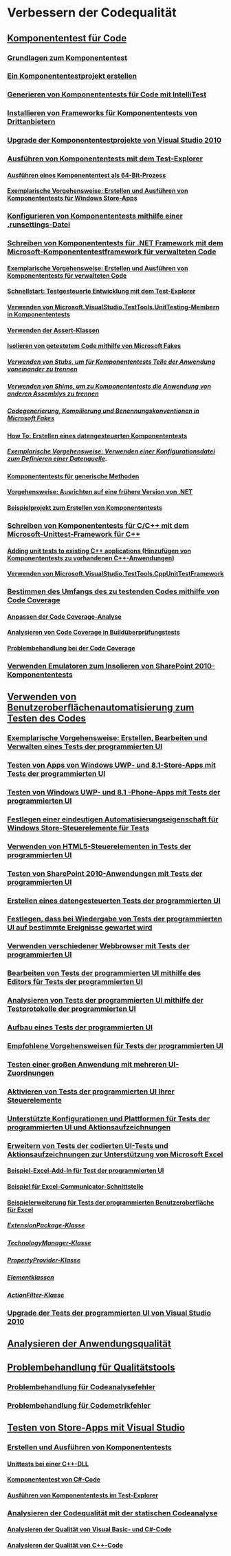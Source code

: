 # Verbessern der Codequalität
## [Komponententest für Code](unit-test-your-code.md)
### [Grundlagen zum Komponententest](unit-test-basics.md)
### [Ein Komponententestprojekt erstellen](create-a-unit-test-project.md)
### [Generieren von Komponententests für Code mit IntelliTest](generate-unit-tests-for-your-code-with-intellitest.md)
### [Installieren von Frameworks für Komponententests von Drittanbietern](install-third-party-unit-test-frameworks.md)
### [Upgrade der Komponententestprojekte von Visual Studio 2010](upgrade-visual-studio-2010-unit-test-projects.md)
### [Ausführen von Komponententests mit dem Test-Explorer](run-unit-tests-with-test-explorer.md)
#### [Ausführen eines Komponententest als 64-Bit-Prozess](run-a-unit-test-as-a-64-bit-process.md)
#### [Exemplarische Vorgehensweise: Erstellen und Ausführen von Komponententests für Windows Store-Apps](walkthrough-creating-and-running-unit-tests-for-windows-store-apps.md)
### [Konfigurieren von Komponententests mithilfe einer .runsettings-Datei](configure-unit-tests-by-using-a-dot-runsettings-file.md)
### [Schreiben von Komponententests für .NET Framework mit dem Microsoft-Komponententestframework für verwalteten Code](writing-unit-tests-for-the-dotnet-framework-with-the-microsoft-unit-test-framework-for-managed-code.md)
#### [Exemplarische Vorgehensweise: Erstellen und Ausführen von Komponententests für verwalteten Code](walkthrough-creating-and-running-unit-tests-for-managed-code.md)
#### [Schnellstart: Testgesteuerte Entwicklung mit dem Test-Explorer](quick-start-test-driven-development-with-test-explorer.md)
#### [Verwenden von Microsoft.VisualStudio.TestTools.UnitTesting-Membern in Komponententests](using-microsoft-visualstudio-testtools-unittesting-members-in-unit-tests.md)
#### [Verwenden der Assert-Klassen](using-the-assert-classes.md)
#### [Isolieren von getestetem Code mithilfe von Microsoft Fakes](isolating-code-under-test-with-microsoft-fakes.md)
##### [Verwenden von Stubs, um für Komponententests Teile der Anwendung voneinander zu trennen](using-stubs-to-isolate-parts-of-your-application-from-each-other-for-unit-testing.md)
##### [Verwenden von Shims, um zu Komponententests die Anwendung von anderen Assemblys zu trennen](using-shims-to-isolate-your-application-from-other-assemblies-for-unit-testing.md)
##### [Codegenerierung, Kompilierung und Benennungskonventionen in Microsoft Fakes](code-generation-compilation-and-naming-conventions-in-microsoft-fakes.md)
#### [How To: Erstellen eines datengesteuerten Komponententests](how-to-create-a-data-driven-unit-test.md)
##### [Exemplarische Vorgehensweise: Verwenden einer Konfigurationsdatei zum Definieren einer Datenquelle](walkthrough-using-a-configuration-file-to-define-a-data-source.md).
#### [Komponententests für generische Methoden](unit-tests-for-generic-methods.md)
#### [Vorgehensweise: Ausrichten auf eine frühere Version von .NET](how-to-configure-unit-tests-to-target-an-earlier-version-of-the-dotnet-framework.md)
#### [Beispielprojekt zum Erstellen von Komponententests](sample-project-for-creating-unit-tests.md)
### [Schreiben von Komponententests für C/C++ mit dem Microsoft-Unittest-Framework für C++](writing-unit-tests-for-c-cpp-with-the-microsoft-unit-testing-framework-for-cpp.md)
#### [Adding unit tests to existing C++ applications (Hinzufügen von Komponententests zu vorhandenen C++-Anwendungen)](unit-testing-existing-cpp-applications-with-test-explorer.md)
#### [Verwenden von Microsoft.VisualStudio.TestTools.CppUnitTestFramework](using-microsoft-visualstudio-testtools-cppunittestframework.md)
### [Bestimmen des Umfangs des zu testenden Codes mithilfe von Code Coverage](using-code-coverage-to-determine-how-much-code-is-being-tested.md)
#### [Anpassen der Code Coverage-Analyse](customizing-code-coverage-analysis.md)
#### [Analysieren von Code Coverage in Buildüberprüfungstests](analyzing-code-coverage-in-build-verification-tests.md)
#### [Problembehandlung bei der Code Coverage](troubleshooting-code-coverage.md)
### [Verwenden Emulatoren zum Insolieren von SharePoint 2010-Komponententests](using-emulators-to-isolate-unit-tests-for-sharepoint-2010-applications.md)
## [Verwenden von Benutzeroberflächenautomatisierung zum Testen des Codes](use-ui-automation-to-test-your-code.md)
### [Exemplarische Vorgehensweise: Erstellen, Bearbeiten und Verwalten eines Tests der programmierten UI](walkthrough-creating-editing-and-maintaining-a-coded-ui-test.md)
### [Testen von Apps von Windows UWP- und 8.1-Store-Apps mit Tests der programmierten UI](test-windows-store-8-1-apps-with-coded-ui-tests.md)
### [Testen von Windows UWP- und 8.1 -Phone-Apps mit Tests der programmierten UI](test-windows-phone-8-1-apps-with-coded-ui-tests.md)
### [Festlegen einer eindeutigen Automatisierungseigenschaft für Windows Store-Steuerelemente für Tests](set-a-unique-automation-property-for-windows-store-controls-for-testing.md)
### [Verwenden von HTML5-Steuerelementen in Tests der programmierten UI](using-html5-controls-in-coded-ui-tests.md)
### [Testen von SharePoint 2010-Anwendungen mit Tests der programmierten UI](testing-sharepoint-2010-applications-with-coded-ui-tests.md)
### [Erstellen eines datengesteuerten Tests der programmierten UI](creating-a-data-driven-coded-ui-test.md)
### [Festlegen, dass bei Wiedergabe von Tests der programmierten UI auf bestimmte Ereignisse gewartet wird](making-coded-ui-tests-wait-for-specific-events-during-playback.md)
### [Verwenden verschiedener Webbrowser mit Tests der programmierten UI](using-different-web-browsers-with-coded-ui-tests.md)
### [Bearbeiten von Tests der programmierten UI mithilfe des Editors für Tests der programmierten UI](editing-coded-ui-tests-using-the-coded-ui-test-editor.md)
### [Analysieren von Tests der programmierten UI mithilfe der Testprotokolle der programmierten UI](analyzing-coded-ui-tests-using-coded-ui-test-logs.md)
### [Aufbau eines Tests der programmierten UI](anatomy-of-a-coded-ui-test.md)
### [Empfohlene Vorgehensweisen für Tests der programmierten UI](best-practices-for-coded-ui-tests.md)
### [Testen einer großen Anwendung mit mehreren UI-Zuordnungen](testing-a-large-application-with-multiple-ui-maps.md)
### [Aktivieren von Tests der programmierten UI Ihrer Steuerelemente](enable-coded-ui-testing-of-your-controls.md)
### [Unterstützte Konfigurationen und Plattformen für Tests der programmierten UI und Aktionsaufzeichnungen](supported-configurations-and-platforms-for-coded-ui-tests-and-action-recordings.md)
### [Erweitern von Tests der codierten UI-Tests und Aktionsaufzeichnungen zur Unterstützung von Microsoft Excel](extending-coded-ui-tests-and-action-recordings-to-support-microsoft-excel.md)
#### [Beispiel-Excel-Add-In für Test der programmierten UI](sample-excel-add-in-for-coded-ui-testing.md)
#### [Beispiel für Excel-Communicator-Schnittstelle](sample-excel-communicator-interface.md)
#### [Beispielerweiterung für Tests der programmierten Benutzeroberfläche für Excel](sample-coded-ui-test-extension-for-excel.md)
##### [ExtensionPackage-Klasse](sample-excel-extension-extensionpackage-class.md)
##### [TechnologyManager-Klasse](sample-excel-extension-technologymanager-class.md)
##### [PropertyProvider-Klasse](sample-excel-extension-propertyprovider-class.md)
##### [Elementklassen](sample-excel-extension-element-classes.md)
##### [ActionFilter-Klasse](sample-excel-extension-actionfilter-class.md)
### [Upgrade der Tests der programmierten UI von Visual Studio 2010](upgrading-coded-ui-tests-from-visual-studio-2010.md)
## [Analysieren der Anwendungsqualität](../code-quality/analyzing-application-quality-by-using-code-analysis-tools.md)
## [Problembehandlung für Qualitätstools](troubleshooting-quality-tools.md)
### [Problembehandlung für Codeanalysefehler](troubleshooting-code-analysis-issues.md)
### [Problembehandlung für Codemetrikfehler](troubleshooting-code-metrics-issues.md)
## [Testen von Store-Apps mit Visual Studio](testing-store-apps-with-visual-studio.md)
### [Erstellen und Ausführen von Komponententests](create-and-run-unit-tests-for-a-store-app-in-visual-studio.md)
#### [Unittests bei einer C++-DLL](unit-testing-a-visual-cpp-dll-for-store-apps.md)
#### [Komponententest von C#-Code](unit-testing-visual-csharp-code-in-a-store-app.md)
#### [Ausführen von Komponententests im Test-Explorer](run-unit-tests-for-store-apps-in-visual-studio.md)
### [Analysieren der Codequalität mit der statischen Codeanalyse](analyze-the-code-quality-of-store-apps-using-visual-studio-static-code-analysis.md)
#### [Analysieren der Qualität von Visual Basic- und C#-Code](analyze-visual-basic-and-csharp-code-quality-in-store-apps-using-visual-studio-static-code-analysis.md)
#### [Analysieren der Qualität von C++-Code](analyze-cpp-code-quality-of-store-apps-using-visual-studio-static-code-analysis.md)